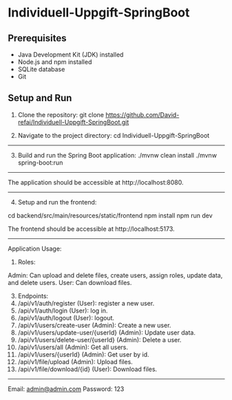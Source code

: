 # Individuell-Uppgift-SpringBoot

## Prerequisites

- Java Development Kit (JDK) installed
- Node.js and npm installed
- SQLite database
- Git

## Setup and Run

1. Clone the repository:
git clone https://github.com/David-refai/Individuell-Uppgift-SpringBoot.git

2. Navigate to the project directory:
cd Individuell-Uppgift-SpringBoot

---------------------------------------------------------
3. Build and run the Spring Boot application:
./mvnw clean install
./mvnw spring-boot:run

---------------------------------------------------------
The application should be accessible at http://localhost:8080.

---------------------------------------------------------
4. Setup and run the frontend:

cd backend/src/main/resources/static/frontend
npm install
npm run dev

The frontend should be accessible at http://localhost:5173.

---------------------------------------------------------
Application Usage:
1. Roles:

Admin: Can upload and delete files, create users, assign roles, update data, and delete users.
User: Can download files.

3. Endpoints:
4. /api/v1/auth/register                   (User): register a new user.
5. /api/v1/auth/login                      (User): log in.
6. /api/v1/auth/logout                     (User): logout.
7. /api/v1/users/create-user               (Admin): Create a new user.
8. /api/v1/users/update-user/{userId}      (Admin): Update user data.
9. /api/v1/users/delete-user/{userId}      (Admin): Delete a user.
10. /api/v1/users/all                       (Admin): Get all users.
11. /api/v1/users/{userId}                  (Admin): Get user by id.
12. /api/v1/file/upload                     (Admin): Upload files.
13. /api/v1/file/download/{id}              (User): Download files.
----------------------------------------------------------------------------
Email: admin@admin.com
Password: 123


